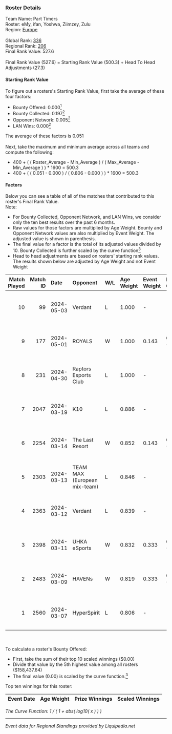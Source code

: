 ### Roster Details<br />
Team Name: Part Timers<br />
Roster: eMy, ifan, Yoshwa, Ziimzey, Zulu<br />
Region: [Europe]( ../standings_europe.md)<br />
<br />
Global Rank: [336](../standings_global.md)<br />
Regional Rank: [206]( ../standings_europe.md)<br />
Final Rank Value:  527.6<br />
<br />
Final Rank Value (527.6) = Starting Rank Value (500.3) + Head To Head Adjustments (27.3)<br />

#### Starting Rank Value<br />
To figure out a rosters's Starting Rank Value, first take the average of these four factors:<br />
- Bounty Offered: 0.000[<sup>1</sup>](#table2)
- Bounty Collected: 0.197[<sup>2</sup>](#table1)
- Opponent Network: 0.005[<sup>2</sup>](#table1)
- LAN Wins: 0.000[<sup>2</sup>](#table1)

The average of these factors is 0.051<br />
<br />
Next, take the maximum and minimum average across all teams and compute the following:<br />
- 400 + ( ( Roster_Average - Min_Average ) / ( Max_Average - Min_Average ) ) * 1600 = 500.3
- 400 + ( ( 0.051 - 0.000 ) / ( 0.806 - 0.000 ) ) * 1600 = 500.3


#### Factors<br />
Below you can see a table of all of the matches that contributed to this roster's Final Rank Value.<br />
Note:<br />

- For Bounty Collected, Opponent Network, and LAN Wins, we consider only the ten best results over the past 6 months.
- Raw values for those factors are multiplied by Age Weight. Bounty and Opponent Network values are also multiplied by Event Weight. The adjusted value is shown in parenthesis.
- The final value for a factor is the total of its adjusted values divided by 10. Bounty Collected is further scaled by the curve function[<sup>3</sup>](#curveFunction)
- Head to head adjustments are based on rosters' starting rank values. The results shown below are adjusted by Age Weight and not Event Weight
<span id="table1"></span><br />


| Match Played | Match ID | Date       | Opponent                     | W/L | Age Weight | Event Weight | Bounty Collected | Opponent Network | LAN Wins      | H2H Adj. | Roster                               |
| -: | -: | :- | :- | :- | :- | :- | :- | :- | :- | -: | :- |
|           10 |       99 | 2024-05-03 | Verdant                      | L   | 1.000      | -            | -                | -                | -             |    -3.81 | eMy, ifan, Yoshwa, Ziimzey, Zulu     |
|            9 |      177 | 2024-05-01 | ROYALS                       | W   | 1.000      | 0.143        | 0.005 (0.001)    | 0.061 (0.009)    | false (0.000) |    20.21 | eMy, ifan, Yoshwa, Ziimzey, Zulu     |
|            8 |      231 | 2024-04-30 | Raptors Esports Club         | L   | 1.000      | -            | -                | -                | -             |    -3.54 | eMy, ifan, Yoshwa, Ziimzey, Zulu     |
|            7 |     2047 | 2024-03-19 | K10                          | L   | 0.886      | -            | -                | -                | -             |    -4.18 | eMy, ifan, Rhys, Yoshwa, Ziimzey     |
|            6 |     2254 | 2024-03-14 | The Last Resort              | W   | 0.852      | 0.143        | 0.001 (0.000)    | 0.240 (0.029)    | false (0.000) |    19.15 | eMy, ifan, Rhys, Yoshwa, Ziimzey     |
|            5 |     2303 | 2024-03-13 | TEAM MAX (European mix-team) | L   | 0.846      | -            | -                | -                | -             |   -12.32 | eMy, ifan, Rhys, Yoshwa, Ziimzey     |
|            4 |     2363 | 2024-03-12 | Verdant                      | L   | 0.839      | -            | -                | -                | -             |    -2.74 | eMy, ifan, Rhys, Yoshwa, Ziimzey     |
|            3 |     2398 | 2024-03-11 | UHKA eSports                 | W   | 0.832      | 0.333        | 0.000 (0.000)    | 0.029 (0.008)    | false (0.000) |     9.42 | eMy, ifan, Rhys, Yoshwa, Ziimzey     |
|            2 |     2483 | 2024-03-09 | HAVENs                       | W   | 0.819      | 0.333        | 0.000 (0.000)    | 0.031 (0.008)    | false (0.000) |    11.82 | keni, proxi, v1trage, WIPSKY, yaankz |
|            1 |     2560 | 2024-03-07 | HyperSpirit                  | L   | 0.806      | -            | -                | -                | -             |    -6.67 | eMy, ifan, Rhys, Yoshwa, Ziimzey     |

<br />
<span id="table2"></span><br />
To calculate a roster's Bounty Offered:<br />

- First, take the sum of their top 10 scaled winnings ($0.00)
- Divide that value by the 5th highest value among all rosters ($158,437.64)
- The final value (0.00) is scaled by the curve function.[<sup>3</sup>](#curveFunction)

Top ten winnings for this roster:<br />

| Event Date | Age Weight | Prize Winnings | Scaled Winnings |
| :- | -: | :- | :- |


<span id="curveFunction"></span>_The Curve Function: 1 / ( 1 + abs( log10( x ) ) )_<br />

---
_Event data for Regional Standings provided by Liquipedia.net_<br />

